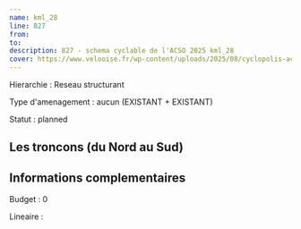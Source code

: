 ```yaml
---
name: kml_28 
line: 827
from: 
to:  
description: 827 - schema cyclable de l'ACSO 2025 kml_28 
cover: https://www.velooise.fr/wp-content/uploads/2025/08/cyclopolis-acso-827.jpg
---
```

Hierarchie : Reseau structurant

Type d'amenagement : aucun (EXISTANT + EXISTANT)

Statut : planned

## Les troncons (du Nord au Sud)

## Informations complementaires

Budget  : 0 

Lineaire :

